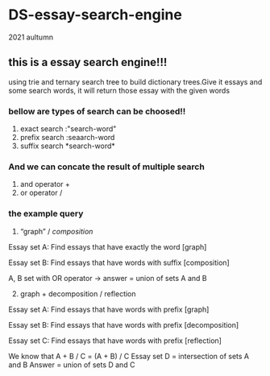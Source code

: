 # DS-essay-search-engine
2021 aultumn

## this is a essay search engine!!! 
using trie and ternary search tree to build dictionary trees.Give it essays and some search words, it will return those essay with the given words

### bellow are types of search can be choosed!!
1. exact search :"search-word"
2. prefix search :seaarch-word
3. suffix search \*search-word\*

### And we can concate the result of multiple search
1. and operator +
2. or operator /


### the example query
1. “graph” / *composition*

Essay set A: Find essays that have exactly the word [graph]

Essay set B: Find essays that have words with suffix [composition]

A, B set with OR operator -> answer = union of sets A and B

2. graph + decomposition / reflection

Essay set A: Find essays that have words with prefix [graph]

Essay set B: Find essays that have words with prefix [decomposition]

Essay set C: Find essays that have words with prefix [reflection]

We know that A + B / C = (A + B) / C
Essay set D = intersection of sets A and B
Answer = union of sets D and C
